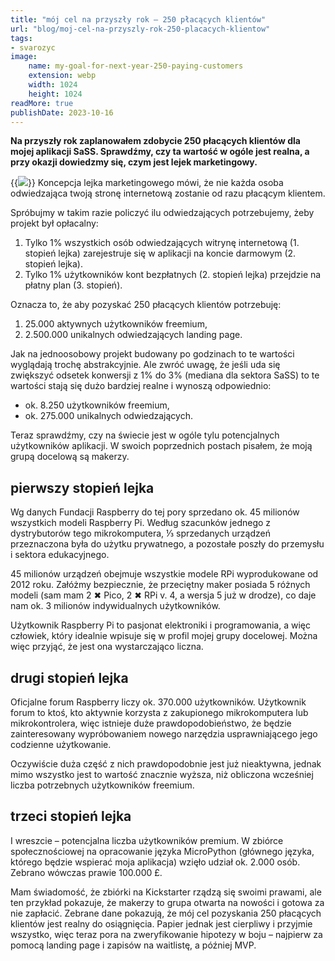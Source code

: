 ```yaml
---
title: "mój cel na przyszły rok – 250 płacących klientów"
url: "blog/moj-cel-na-przyszly-rok-250-placacych-klientow"
tags:
- svarozyc
image:
    name: my-goal-for-next-year-250-paying-customers
    extension: webp
    width: 1024
    height: 1024
readMore: true
publishDate: 2023-10-16
---
```

**Na przyszły rok zaplanowałem zdobycie 250 płacących klientów dla mojej aplikacji SaSS. Sprawdźmy, czy ta wartość w ogóle jest realna, a przy okazji dowiedzmy się, czym jest lejek marketingowy.**
<!--more-->
{{<image src="my-goal-for-next-year-250-paying-customers.webp" caption="my goal for next year 250 paying customers" displayCaption="false">}}
Koncepcja lejka marketingowego mówi, że nie każda osoba odwiedzająca twoją stronę internetową zostanie od razu płacącym klientem.

Spróbujmy w takim razie policzyć ilu odwiedzających potrzebujemy, żeby projekt był opłacalny:
1. Tylko 1% wszystkich osób odwiedzających witrynę internetową (1. stopień lejka) zarejestruje się w aplikacji na koncie darmowym (2. stopień lejka).
2. Tylko 1% użytkowników kont bezpłatnych (2. stopień lejka) przejdzie na płatny plan (3. stopień).

Oznacza to, że aby pozyskać 250 płacących klientów potrzebuję:
1. 25.000 aktywnych użytkowników freemium,
2. 2.500.000 unikalnych odwiedzających landing page.

Jak na jednoosobowy projekt budowany po godzinach to te wartości wyglądają trochę abstrakcyjnie. Ale zwróć uwagę, że jeśli uda się zwiększyć odsetek konwersji z 1% do 3% (mediana dla sektora SaSS) to te wartości stają się dużo bardziej realne i wynoszą odpowiednio:
* ok. 8.250 użytkowników freemium,
* ok. 275.000 unikalnych odwiedzających.

Teraz sprawdźmy, czy na świecie jest w ogóle tylu potencjalnych użytkowników aplikacji. W swoich poprzednich postach pisałem, że moją grupą docelową są makerzy.

## pierwszy stopień lejka
Wg danych Fundacji Raspberry do tej pory sprzedano ok. 45 milionów wszystkich modeli Raspberry Pi. Według szacunków jednego z dystrybutorów tego mikrokomputera, ⅓ sprzedanych urządzeń przeznaczona była do użytku prywatnego, a pozostałe poszły do przemysłu i sektora edukacyjnego.

45 milionów urządzeń obejmuje wszystkie modele RPi wyprodukowane od 2012 roku. Załóżmy bezpiecznie, że przeciętny maker posiada 5 różnych modeli (sam mam 2 ✖ Pico, 2 ✖ RPi v. 4, a wersja 5 już w drodze), co daje nam ok. 3 milionów indywidualnych użytkowników.

Użytkownik Raspberry Pi to pasjonat elektroniki i programowania, a więc człowiek, który idealnie wpisuje się w profil mojej grupy docelowej. Można więc przyjąć, że jest ona wystarczająco liczna.

## drugi stopień lejka
Oficjalne forum Raspberry liczy ok. 370.000 użytkowników. Użytkownik forum to ktoś, kto aktywnie korzysta z zakupionego mikrokomputera lub mikrokontrolera, więc istnieje duże prawdopodobieństwo, że będzie zainteresowany wypróbowaniem nowego narzędzia usprawniającego jego codzienne użytkowanie.

Oczywiście duża część z nich prawdopodobnie jest już nieaktywna, jednak mimo wszystko jest to wartość znacznie wyższa, niż obliczona wcześniej liczba potrzebnych użytkowników freemium.

## trzeci stopień lejka
I wreszcie – potencjalna liczba użytkowników premium. W zbiórce społecznościowej na opracowanie języka MicroPython (głównego języka, którego będzie wspierać moja aplikacja) wzięło udział ok. 2.000 osób. Zebrano wówczas prawie 100.000 £.

Mam świadomość, że zbiórki na Kickstarter rządzą się swoimi prawami, ale ten przykład pokazuje, że makerzy to grupa otwarta na nowości i gotowa za nie zapłacić.
Zebrane dane pokazują, że mój cel pozyskania 250 płacących klientów jest realny do osiągnięcia. Papier jednak jest cierpliwy i przyjmie wszystko, więc teraz pora na zweryfikowanie hipotezy w boju – najpierw za pomocą landing page i zapisów na waitlistę, a później MVP.
